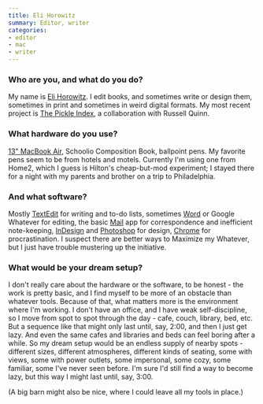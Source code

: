 ```yaml
---
title: Eli Horowitz
summary: Editor, writer
categories:
- editor
- mac
- writer
---
```


### Who are you, and what do you do?

My name is [Eli Horowitz](http://www.elihorowitz.net/ "Eli's website."). I edit books, and sometimes write or design them, sometimes in print and sometimes in weird digital formats. My most recent project is [The Pickle Index](http://www.thepickleindex.com/ "Eli and Russell's novel project."), a collaboration with Russell Quinn.

### What hardware do you use?

[13" MacBook Air][macbook-air], Schoolio Composition Book, ballpoint pens. My favorite pens seem to be from hotels and motels. Currently I'm using one from Home2, which I guess is Hilton's cheap-but-mod experiment; I stayed there for a night with my parents and brother on a trip to Philadelphia.

### And what software?

Mostly [TextEdit][] for writing and to-do lists, sometimes [Word][] or Google Whatever for editing, the basic [Mail][] app for correspondence and inefficient note-keeping, [InDesign][] and [Photoshop][] for design, [Chrome][] for procrastination. I suspect there are better ways to Maximize my Whatever, but I just have trouble mustering up the initiative.

### What would be your dream setup?

I don't really care about the hardware or the software, to be honest - the work is pretty basic, and I find myself to be more of an obstacle than whatever tools. Because of that, what matters more is the environment where I'm working. I don't have an office, and I have weak self-discipline, so I move from spot to spot through the day - cafe, couch, library, bed, etc. But a sequence like that might only last until, say, 2:00, and then I just get lazy. And even the same cafes and libraries and beds can feel boring after a while. So my dream setup would be an endless supply of nearby spots - different sizes, different atmospheres, different kinds of seating, some with views, some with power outlets, some impersonal, some cozy, some familiar, some I've never seen before. I'm sure I'd still find a way to become lazy, but this way I might last until, say, 3:00.

(A big barn might also be nice, where I could leave all my tools in place.)

[chrome]: https://www.google.com/intl/en/chrome/browser/ "A WebKit-based browser, where each tab runs in its own thread."
[indesign]: https://www.adobe.com/products/indesign.html "A desktop/web publishing application."
[macbook-air]: https://www.apple.com/macbook-air/ "A very thin laptop."
[mail]: https://en.wikipedia.org/wiki/Mail_(application) "The default Mac OS X mail client."
[photoshop]: https://www.adobe.com/products/photoshop.html "A bitmap image editor."
[textedit]: https://support.apple.com/en-us/HT2523 "A text editor included with Mac OS X."
[word]: https://products.office.com/en-us/word "A document editor."
